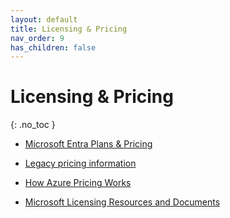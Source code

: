 ```yaml
---
layout: default
title: Licensing & Pricing
nav_order: 9
has_children: false
---
```


# Licensing & Pricing
{: .no_toc }


- [Microsoft Entra Plans & Pricing](https://www.microsoft.com/security/business/microsoft-entra-pricing)


- [Legacy pricing information](https://download.microsoft.com/download/a/b/5/ab542db1-f1a7-4f92-b615-2e2eaccb64ea/Azure-OpenAI-Legacy-Pricing.pdf)

- [How Azure Pricing Works](https://azure.microsoft.com/en-us/pricing/)

- [Microsoft Licensing Resources and Documents](https://www.microsoft.com/licensing/docs/view/Licensing-Guides)
